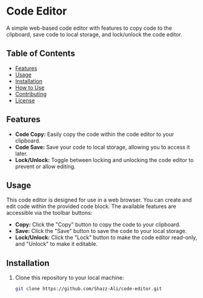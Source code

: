 # Code Editor

A simple web-based code editor with features to copy code to the clipboard, save code to local storage, and lock/unlock the code editor.

## Table of Contents

- [Features](#features)
- [Usage](#usage)
- [Installation](#installation)
- [How to Use](#how-to-use)
- [Contributing](#contributing)
- [License](#license)

## Features

- **Code Copy:** Easily copy the code within the code editor to your clipboard.
- **Code Save:** Save your code to local storage, allowing you to access it later.
- **Lock/Unlock:** Toggle between locking and unlocking the code editor to prevent or allow editing.

## Usage

This code editor is designed for use in a web browser. You can create and edit code within the provided code block. The available features are accessible via the toolbar buttons:

- **Copy:** Click the "Copy" button to copy the code to your clipboard.
- **Save:** Click the "Save" button to save the code to your local storage.
- **Lock/Unlock:** Click the "Lock" button to make the code editor read-only, and "Unlock" to make it editable.

## Installation

1. Clone this repository to your local machine:

   ```bash
   git clone https://github.com/Shazz-Ali/code-editor.git
